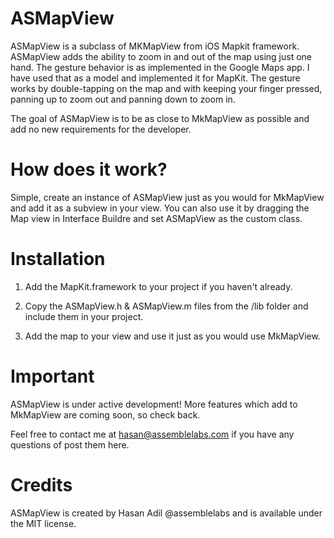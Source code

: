 ASMapView
=========

ASMapView is a subclass of MKMapView from iOS Mapkit framework. ASMapView adds the ability to zoom in and out of the map using just one hand. The gesture behavior is as implemented in the Google Maps app. I have used that as a model and implemented it for MapKit. The gesture works by double-tapping on the map and with keeping your finger pressed, panning up to zoom out and panning down to zoom in.

The goal of ASMapView is to be as close to MkMapView as possible and add no new requirements for the developer.

How does it work?
=================
Simple, create an instance of ASMapView just as you would for MkMapView and add it as a subview in your view. You can also use it by dragging the Map view in Interface Buildre and set ASMapView as the custom class.

Installation
============

1) Add the MapKit.framework to your project if you haven't already.

2) Copy the ASMapView.h & ASMapView.m files from the /lib folder and include them in your project.

3) Add the map to your view and use it just as you would use MkMapView.

Important
=========
ASMapView is under active development! More features which add to MkMapView are coming soon, so check back. 

Feel free to contact me at hasan@assemblelabs.com if you have any questions of post them here.

Credits
=======
ASMapView is created by Hasan Adil @assemblelabs and is available under the MIT license.




